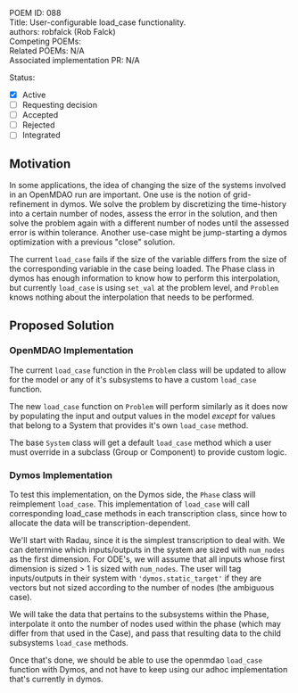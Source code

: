 POEM ID: 088  
Title: User-configurable load_case functionality.   
authors: robfalck (Rob Falck)  
Competing POEMs:  
Related POEMs:  N/A  
Associated implementation PR: N/A

Status:

- [x] Active
- [ ] Requesting decision
- [ ] Accepted
- [ ] Rejected
- [ ] Integrated

## Motivation

In some applications, the idea of changing the size of the systems involved in an OpenMDAO run are important.
One use is the notion of grid-refinement in dymos.
We solve the problem by discretizing the time-history into a certain number of nodes, assess the error in the solution, and then solve the problem again with a different number of nodes until the assessed error is within tolerance.
Another use-case might be jump-starting a dymos optimization with a previous "close" solution.

The current `load_case` fails if the size of the variable differs from the size of the corresponding variable in the case being loaded.
The Phase class in dymos has enough information to know how to perform this interpolation, but currently `load_case` is using `set_val` at the problem level, and `Problem` knows nothing about the interpolation that needs to be performed.

## Proposed Solution

### OpenMDAO Implementation

The current `load_case` function in the `Problem` class will be updated to allow for the model or any of it's subsystems to have a custom `load_case` function.

The new `load_case` function on `Problem` will perform similarly as it does now by populating the input and output values in the model _except_ for values that belong to a System that provides it's own `load_case` method.

The base `System` class will get a default `load_case` method which a user must override in a subclass (Group or Component) to provide custom logic.

### Dymos Implementation

To test this implementation, on the Dymos side, the `Phase` class will reimplement `load_case`.
This implementation of `load_case` will call corresponding load_case methods in each transcription class, since how to allocate the data will be transcription-dependent.

We'll start with Radau, since it is the simplest transcription to deal with.
We can determine which inputs/outputs in the system are sized with `num_nodes` as the first dimension.
For ODE's, we will assume that all inputs whose first dimension is sized > 1 is sized with `num_nodes`.
The user will tag inputs/outputs in their system with `'dymos.static_target'` if they are vectors but not sized according to the number of nodes (the ambiguous case).

We will take the data that pertains to the subsystems within the Phase, interpolate it onto the number of nodes used within the phase (which may differ from that used in the Case), and pass that resulting data to the child subsystems `load_case` methods.

Once that's done, we should be able to use the openmdao `load_case` function with Dymos, and not have to keep using our adhoc implementation that's currently in dymos.
